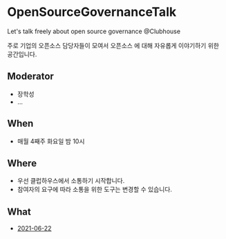 # OpenSourceGovernanceTalk
Let's talk freely about open source governance @Clubhouse

주로 기업의 오픈소스 담당자들이 모여서 오픈소스 에 대해 자유롭게 이야기하기 위한 공간입니다. 

## Moderator
* 장학성
* ...

## When
* 매월 4째주 화요일 밤 10시

## Where
* 우선 클럽하우스에서 소통하기 시작합니다. 
* 참여자의 요구에 따라 소통을 위한 도구는 변경할 수 있습니다. 

## What
* [2021-06-22](https://github.com/OpenChain-KWG/OpenSourceFreeTalk/issues/1#issue-919717454)
